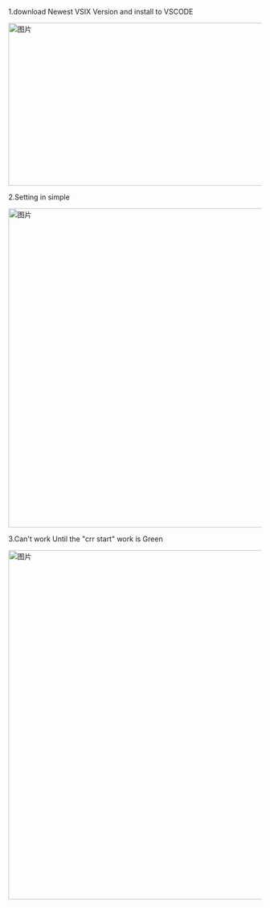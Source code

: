 1.download Newest VSIX Version and install to VSCODE 


<img width="646" height="324" alt="图片" src="https://github.com/user-attachments/assets/b6224fbe-d1a0-4f16-9a21-ff989906f877" />

2.Setting in simple


<img width="566" height="635" alt="图片" src="https://github.com/user-attachments/assets/7100faa1-0475-4157-a802-964af568b820" />






3.Can't work Until the "crr start" work is Green


<img width="998" height="695" alt="图片" src="https://github.com/user-attachments/assets/f69a301c-df4a-4a0e-8170-8db028377e53" />


